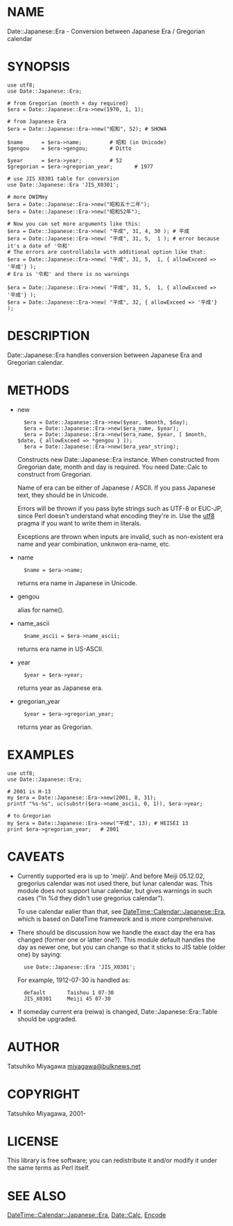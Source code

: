 # NAME

Date::Japanese::Era - Conversion between Japanese Era / Gregorian calendar

# SYNOPSIS

    use utf8;
    use Date::Japanese::Era;

    # from Gregorian (month + day required)
    $era = Date::Japanese::Era->new(1970, 1, 1);

    # from Japanese Era
    $era = Date::Japanese::Era->new("昭和", 52); # SHOWA

    $name      = $era->name;         # 昭和 (in Unicode)
    $gengou    = $era->gengou;       # Ditto

    $year      = $era->year;         # 52
    $gregorian = $era->gregorian_year;       # 1977

    # use JIS X0301 table for conversion
    use Date::Japanese::Era 'JIS_X0301';

    # more DWIMmy
    $era = Date::Japanese::Era->new("昭和五十二年");
    $era = Date::Japanese::Era->new("昭和52年");

    # Now you can set more arguments like this:
    $era = Date::Japanese::Era->new( "平成", 31, 4, 30 ); # 平成
    $era = Date::Japanese::Era->new( "平成", 31, 5,  1 ); # error because it's a date of '令和'
    # The errors are controllabile with additional option like that:
    $era = Date::Japanese::Era->new( "平成", 31, 5,  1, { allowExceed => '平成'} );
    # Era is '令和' and there is no warnings

    $era = Date::Japanese::Era->new( "平成", 31, 5,  1, { allowExceed => '平成'} );
    $era = Date::Japanese::Era->new( "平成", 32, { allowExceed => '平成'} );

# DESCRIPTION

Date::Japanese::Era handles conversion between Japanese Era and
Gregorian calendar.

# METHODS

- new

        $era = Date::Japanese::Era->new($year, $month, $day);
        $era = Date::Japanese::Era->new($era_name, $year);
        $era = Date::Japanese::Era->new($era_name, $year, [ $month, $date, { allowExceed => *gengou } ]);
        $era = Date::Japanese::Era->new($era_year_string);

    Constructs new Date::Japanese::Era instance. When constructed from
    Gregorian date, month and day is required. You need Date::Calc to
    construct from Gregorian.

    Name of era can be either of Japanese / ASCII. If you pass Japanese
    text, they should be in Unicode.

    Errors will be thrown if you pass byte strings such as UTF-8 or
    EUC-JP, since Perl doesn't understand what encoding they're in. Use
    the [utf8](https://metacpan.org/pod/utf8) pragma if you want to write them in literals.

    Exceptions are thrown when inputs are invalid, such as non-existent
    era name and year combination, unknwon era-name, etc.

- name

        $name = $era->name;

    returns era name in Japanese in Unicode.

- gengou

    alias for name().

- name\_ascii

        $name_ascii = $era->name_ascii;

    returns era name in US-ASCII.

- year

        $year = $era->year;

    returns year as Japanese era.

- gregorian\_year

        $year = $era->gregorian_year;

    returns year as Gregorian.

# EXAMPLES

    use utf8;
    use Date::Japanese::Era;

    # 2001 is H-13
    my $era = Date::Japanese::Era->new(2001, 8, 31);
    printf "%s-%s", uc(substr($era->name_ascii, 0, 1)), $era->year;

    # to Gregorian
    my $era = Date::Japanese::Era->new("平成", 13); # HEISEI 13
    print $era->gregorian_year;   # 2001

# CAVEATS

- Currently supported era is up to 'meiji'. And before Meiji 05.12.02,
gregorius calendar was not used there, but lunar calendar was. This
module does not support lunar calendar, but gives warnings in such
cases ("In %d they didn't use gregorius calendar").

    To use calendar ealier than that, see
    [DateTime::Calendar::Japanese::Era](https://metacpan.org/pod/DateTime%3A%3ACalendar%3A%3AJapanese%3A%3AEra), which is based on DateTime
    framework and is more comprehensive.

- There should be discussion how we handle the exact day the era has
changed (former one or latter one?). This module default handles the
day as newer one, but you can change so that it sticks to JIS table
(older one) by saying:

        use Date::Japanese::Era 'JIS_X0301';

    For example, 1912-07-30 is handled as:

        default       Taishou 1 07-30
        JIS_X0301     Meiji 45 07-30

- If someday current era (reiwa) is changed, Date::Japanese::Era::Table
should be upgraded.

# AUTHOR

Tatsuhiko Miyagawa <miyagawa@bulknews.net>

# COPYRIGHT

Tatsuhiko Miyagawa, 2001-

# LICENSE

This library is free software; you can redistribute it and/or
modify it under the same terms as Perl itself.

# SEE ALSO

[DateTime::Calendar::Japanese::Era](https://metacpan.org/pod/DateTime%3A%3ACalendar%3A%3AJapanese%3A%3AEra), [Date::Calc](https://metacpan.org/pod/Date%3A%3ACalc), [Encode](https://metacpan.org/pod/Encode)
